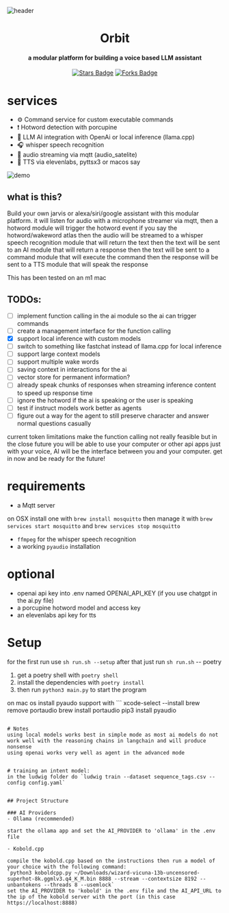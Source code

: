 ![header](./assets/orbit-header.png)
<h1 align="center">Orbit
</h1>
<h4 align="center">
a modular platform for building a voice based LLM assistant</h4>
<p align="center">
    <a href="https://github.com/JanLunge/orbit/stargazers"><img src="https://img.shields.io/github/stars/JanLunge/orbit" alt="Stars Badge"/></a>
    <a href="https://github.com/JanLunge/orbit/network/members"><img src="https://img.shields.io/github/forks/JanLunge/orbit" alt="Forks Badge"/></a>
</p>

# services
* ⚙️ Command service for custom executable commands
* ❗️ Hotword detection with porcupine
* 🧠 LLM AI integration with OpenAi or local inference (llama.cpp)
* 🎧 whisper speech recognition
* 🎤 audio streaming via mqtt (audio_satelite)
* 💬 TTS via elevenlabs, pyttsx3 or macos say

![demo](./assets/demo-shell.gif)

## what is this?
Build your own jarvis or alexa/siri/google assistant with this modular platform. 
it will listen for audio with a microphone streamer via mqtt, 
then a hotword module will trigger the hotword event if you say the hotword/wakeword atlas
then the audio will be streamed to a whisper speech recognition module that will return the text
then the text will be sent to an AI module that will return a response
then the text will be sent to a command module that will execute the command
then the response will be sent to a TTS module that will speak the response

This has been tested on an m1 mac

## TODOs:
- [ ] implement function calling in the ai module so the ai can trigger commands
- [ ] create a management interface for the function calling
- [x] support local inference with custom models
- [ ] switch to something like fastchat instead of llama.cpp for local inference 
- [ ] support large context models
- [ ] support multiple wake words
- [ ] saving context in interactions for the ai
- [ ] vector store for permanent information?
- [ ] already speak chunks of responses when streaming inference content to speed up response time
- [ ] ignore the hotword if the ai is speaking or the user is speaking
- [ ] test if instruct models work better as agents
- [ ] figure out a way for the agent to still preserve character and answer normal questions casually

current token limitations make the function calling not really feasible but in the close future you will be able to use your computer or other api apps just with your voice,
AI will be the interface between you and your computer. get in now and be ready for the future!

# requirements
- a Mqtt server

on OSX install one with `brew install mosquitto` then manage it with `brew services start mosquitto`
and 
`brew services stop mosquitto`
* `ffmpeg` for the whisper speech recognition
* a working `pyaudio` installation

# optional
- openai api key into .env named OPENAI_API_KEY (if you use chatgpt in the ai.py file)
- a porcupine hotword model and access key
- an elevenlabs api key for tts



# Setup
for the first run use `sh run.sh --setup`
after that just run `sh run.sh`
-- poetry
1. get a poetry shell with `poetry shell`
2. install the dependencies with `poetry install`
3. then run `python3 main.py` to start the program

on mac os install pyaudo support with ```
xcode-select --install
brew remove portaudio
brew install portaudio
pip3 install pyaudio
```

# Notes
using local models works best in simple mode as most ai models do not work well with the reasoning chains in langchain and will produce nonsense
using openai works very well as agent in the advanced mode


# training an intent model:
in the ludwig folder do `ludwig train --dataset sequence_tags.csv --config config.yaml`


## Project Structure

### AI Providers
- Ollama (recommended)

start the ollama app and set the AI_PROVIDER to 'ollama' in the .env file

- Kobold.cpp

compile the kobold.cpp based on the instructions then run a model of your choice with the following command:
`python3 koboldcpp.py ~/Downloads/wizard-vicuna-13b-uncensored-superhot-8k.ggmlv3.q4_K_M.bin 8888 --stream --contextsize 8192 --unbantokens --threads 8 --usemlock`
set the AI_PROVIDER to 'kobold' in the .env file and the AI_API_URL to the ip of the kobold server with the port (in this case https://localhost:8888)